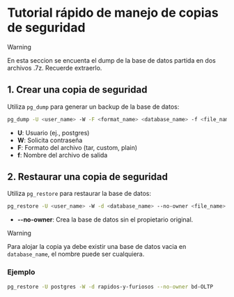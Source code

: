 # Tutorial rápido de manejo de copias de seguridad

> [!WARNING]  
> En esta seccion se encuenta el dump de la base de datos partida en dos archivos .7z. Recuerde extraerlo.

## 1. Crear una copia de seguridad

Utiliza `pg_dump` para generar un backup de la base de datos:

```bash
pg_dump -U <user_name> -W -F <format_name> <database_name> -f <file_name>
```

- **U**: Usuario (ej., postgres)
- **W**: Solicita contraseña
- **F**: Formato del archivo (tar, custom, plain)
- **f**: Nombre del archivo de salida

## 2. Restaurar una copia de seguridad

Utiliza `pg_restore` para restaurar la base de datos:

```bash
pg_restore -U <user_name> -W -d <database_name> --no-owner <file_name>
```

- **--no-owner**: Crea la base de datos sin el propietario original.

> [!WARNING]  
> Para alojar la copia ya debe existir una base de datos vacia en `database_name`, el nombre puede ser cualquiera.

### Ejemplo

```bash
pg_restore -U postgres -W -d rapidos-y-furiosos --no-owner bd-OLTP
```
